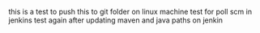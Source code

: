 this is a test to push this to git folder on linux machine
test for poll scm in jenkins
test again after updating maven and java paths on jenkin
